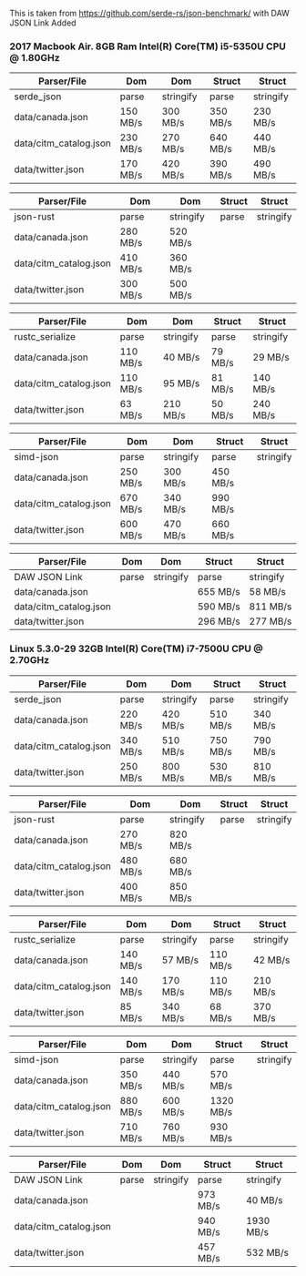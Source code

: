 This is taken from https://github.com/serde-rs/json-benchmark/ with DAW JSON Link Added

### 2017 Macbook Air. 8GB Ram Intel(R) Core(TM) i5-5350U CPU @ 1.80GHz

|       Parser/File    | Dom     | Dom     | Struct  | Struct  |
|----------------------|---------|---------|---------|---------|
| serde_json           |   parse |stringify|   parse |stringify|
|data/canada.json      | 150 MB/s| 300 MB/s| 350 MB/s| 230 MB/s|
|data/citm_catalog.json| 230 MB/s| 270 MB/s| 640 MB/s| 440 MB/s|
|data/twitter.json     | 170 MB/s| 420 MB/s| 390 MB/s| 490 MB/s|

|       Parser/File    | Dom     | Dom     | Struct  | Struct  |
|----------------------|---------|---------|---------|---------|
| json-rust            |   parse |stringify|   parse |stringify|
|data/canada.json      | 280 MB/s| 520 MB/s|         |         |
|data/citm_catalog.json| 410 MB/s| 360 MB/s|         |         |
|data/twitter.json     | 300 MB/s| 500 MB/s|         |         |

|       Parser/File    | Dom     | Dom     | Struct  | Struct  |
|----------------------|---------|---------|---------|---------|
| rustc_serialize      |   parse |stringify|   parse |stringify|
|data/canada.json      | 110 MB/s|  40 MB/s|  79 MB/s|  29 MB/s|
|data/citm_catalog.json| 110 MB/s|  95 MB/s|  81 MB/s| 140 MB/s|
|data/twitter.json     |  63 MB/s| 210 MB/s|  50 MB/s| 240 MB/s|

|       Parser/File    | Dom     | Dom     | Struct  | Struct  |
|----------------------|---------|---------|---------|---------|
| simd-json            |   parse |stringify|   parse |stringify|
|data/canada.json      | 250 MB/s| 300 MB/s| 450 MB/s|         |
|data/citm_catalog.json| 670 MB/s| 340 MB/s| 990 MB/s|         |
|data/twitter.json     | 600 MB/s| 470 MB/s| 660 MB/s|         |

|       Parser/File    | Dom     | Dom     | Struct  | Struct  |
|----------------------|---------|---------|---------|---------|
| DAW JSON Link        |   parse |stringify|   parse |stringify|
|data/canada.json      |         |         | 655 MB/s|  58 MB/s|
|data/citm_catalog.json|         |         | 590 MB/s| 811 MB/s|
|data/twitter.json     |         |         | 296 MB/s| 277 MB/s|

         
### Linux 5.3.0-29 32GB Intel(R) Core(TM) i7-7500U CPU @ 2.70GHz
         
|       Parser/File    | Dom     | Dom     | Struct  | Struct   |
|----------------------|---------|---------|---------|----------|
| serde_json           |   parse |stringify|   parse |stringify |
|data/canada.json      | 220 MB/s| 420 MB/s| 510 MB/s|  340 MB/s|
|data/citm_catalog.json| 340 MB/s| 510 MB/s| 750 MB/s|  790 MB/s|
|data/twitter.json     | 250 MB/s| 800 MB/s| 530 MB/s|  810 MB/s|

|       Parser/File    | Dom     | Dom     | Struct  | Struct   |
|----------------------|---------|---------|---------|----------|
| json-rust            |   parse |stringify|   parse |stringify |
|data/canada.json      | 270 MB/s| 820 MB/s|         |          |
|data/citm_catalog.json| 480 MB/s| 680 MB/s|         |          |
|data/twitter.json     | 400 MB/s| 850 MB/s|         |          |

|       Parser/File    | Dom     | Dom     | Struct  | Struct   |
|----------------------|---------|---------|---------|----------|
| rustc_serialize      |   parse |stringify|   parse |stringify |
|data/canada.json      | 140 MB/s|  57 MB/s| 110 MB/s|   42 MB/s|
|data/citm_catalog.json| 140 MB/s| 170 MB/s| 110 MB/s|  210 MB/s|
|data/twitter.json     |  85 MB/s| 340 MB/s|  68 MB/s|  370 MB/s|

|       Parser/File    | Dom     | Dom     | Struct  | Struct   |
|----------------------|---------|---------|---------|----------|
| simd-json            |   parse |stringify|   parse |stringify |
|data/canada.json      | 350 MB/s| 440 MB/s| 570 MB/s|          |
|data/citm_catalog.json| 880 MB/s| 600 MB/s|1320 MB/s|          |
|data/twitter.json     | 710 MB/s| 760 MB/s| 930 MB/s|          |

|       Parser/File    | Dom     | Dom     | Struct  | Struct   |
|----------------------|---------|---------|---------|----------|
| DAW JSON Link        |   parse |stringify|   parse |stringify |
|data/canada.json      |         |         | 973 MB/s|  40 MB/s |
|data/citm_catalog.json|         |         | 940 MB/s|1930 MB/s |
|data/twitter.json     |         |         | 457 MB/s| 532 MB/s |

